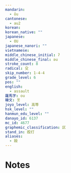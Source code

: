 ```yaml
---
mandarin:
  - ōu
cantonese:
  - au2
korean:
korean_native: ""
japanese:
  - OU
japanese_nanori: ""
vietnamese:
middle_chinese_initial: ʔ
middle_chinese_final: əu
stroke_count: 8
radical: 殳
skip_number: 1-4-4
grade_level: 6
pos: ""
english:
  - assault
羅馬字: ou
韓文: 옷
joyo_level: 高等
hsk_level: ""
hanmun_edu_level: ""
danayo_id: 6137
mc_id: 4677
graphemic_classification: 区
stand_in: 殴打
aliases:
  - 毆
---
```


# Notes
